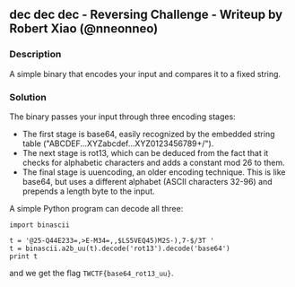 ## dec dec dec - Reversing Challenge - Writeup by Robert Xiao (@nneonneo)

### Description

A simple binary that encodes your input and compares it to a fixed string.

### Solution

The binary passes your input through three encoding stages:

- The first stage is base64, easily recognized by the embedded string table ("ABCDEF...XYZabcdef...XYZ0123456789+/").
- The next stage is rot13, which can be deduced from the fact that it checks for alphabetic characters and adds a constant mod 26 to them.
- The final stage is uuencoding, an older encoding technique. This is like base64, but uses a different alphabet (ASCII characters 32-96) and prepends a length byte to the input.

A simple Python program can decode all three:

    import binascii

    t = '@25-Q44E233=,>E-M34=,,$LS5VEQ45)M2S-),7-$/3T '
    t = binascii.a2b_uu(t).decode('rot13').decode('base64')
    print t

and we get the flag `TWCTF{base64_rot13_uu}`.
